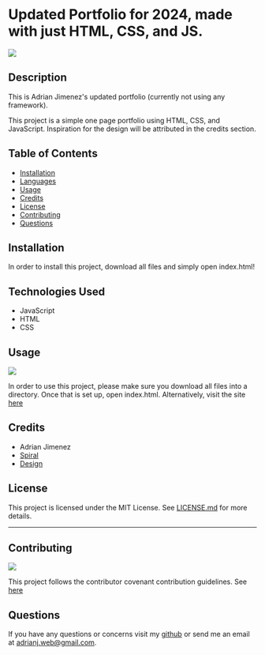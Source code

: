 # Updated Portfolio for 2024, made with just HTML, CSS, and JS.

![](https://img.shields.io/badge/License-MIT-green)

## Description

This is Adrian Jimenez's updated portfolio (currently not using any framework).

This project is a simple one page portfolio using HTML, CSS, and JavaScript. Inspiration for the design will be attributed in the credits section.

## Table of Contents

- [Installation](#installation)
- [Languages](#languages)
- [Usage](#usage)
- [Credits](#credits)
- [License](#license)
- [Contributing](#contributing)
- [Questions](#questions)

## Installation

In order to install this project, download all files and simply open index.html!

## Technologies Used

- JavaScript
- HTML
- CSS

## Usage

![](./assets/images/preview.png)

In order to use this project, please make sure you download all files into a directory. Once that is set up, open index.html. Alternatively, visit the site [here](https://puppetaj.github.io/20-ReactPortfolio-AJ/)

## Credits

- Adrian Jimenez
- [Spiral](https://codepen.io/hakimel/pen/QdWpRv?utm_source=extension&utm_medium=click&utm_campaign=muzli)
- [Design](https://safetpojskic.com/)

## License

This project is licensed under the MIT License. See [LICENSE.md](./LICENSE.md) for more details.

---

## Contributing

![](https://img.shields.io/badge/Contribution-CC%20v2.1-blueviolet)

This project follows the contributor covenant contribution guidelines. See [here](https://www.contributor-covenant.org/version/2/1/code_of_conduct/)

## Questions

If you have any questions or concerns visit my [github](https://github.com/PuppetAJ) or send me an email at <adrianj.web@gmail.com>.
